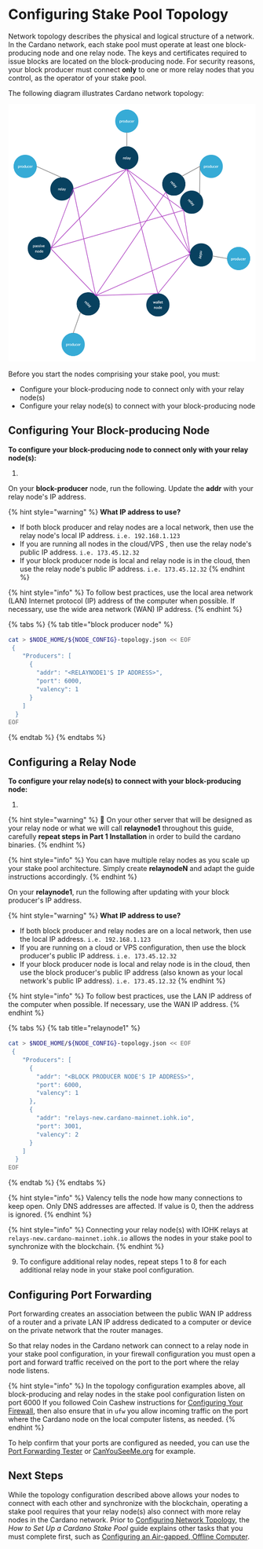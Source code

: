 # Configuring Stake Pool Topology

Network topology describes the physical and logical structure of a network. In the Cardano network, each stake pool must operate at least one block-producing node and one relay node. The keys and certificates required to issue blocks are located on the block-producing node. For security reasons, your block producer must connect **only** to one or more relay nodes that you control, as the operator of your stake pool.

The following diagram illustrates Cardano network topology:

![](../../../../.gitbook/assets/producer-relay-diagram.png)

<!-- Reference:
https://iohk.zendesk.com/hc/en-us/articles/900001219843-What-are-Block-producing-nodes-and-relay-nodes -->

Before you start the nodes comprising your stake pool, you must:

- Configure your block-producing node to connect only with your relay node(s)
- Configure your relay node(s) to connect with your block-producing node

## Configuring Your Block-producing Node

**To configure your block-producing node to connect only with your relay node(s):**

1. 

On your **block-producer** node, run the following. Update the **addr** with your relay node's IP address.

{% hint style="warning" %}
**What IP address to use?**

* If both block producer and relay nodes are a local network, then use the relay node's local IP address. `i.e. 192.168.1.123`
* If you are running all nodes in the cloud/VPS , then use the relay node's public IP address. `i.e. 173.45.12.32`
* If your block producer node is local and relay node is in the cloud, then use the relay node's public IP address. `i.e. 173.45.12.32`
{% endhint %}

{% hint style="info" %}
To follow best practices, use the local area network (LAN) Internet protocol (IP) address of the computer when possible. If necessary, use the wide area network (WAN) IP address.
{% endhint %}

{% tabs %}
{% tab title="block producer node" %}
```bash
cat > $NODE_HOME/${NODE_CONFIG}-topology.json << EOF 
 {
    "Producers": [
      {
        "addr": "<RELAYNODE1'S IP ADDRESS>",
        "port": 6000,
        "valency": 1
      }
    ]
  }
EOF
```
{% endtab %}
{% endtabs %}

## Configuring a Relay Node

**To configure your relay node(s) to connect with your block-producing node:**

1. 

{% hint style="warning" %}
:construction: On your other server that will be designed as your relay node or what we will call **relaynode1** throughout this guide, carefully **repeat steps in Part 1  Installation** in order to build the cardano binaries.
{% endhint %}

{% hint style="info" %}
You can have multiple relay nodes as you scale up your stake pool architecture. Simply create **relaynodeN** and adapt the guide instructions accordingly.
{% endhint %}

On your **relaynode1**, run the following after updating with your block producer's IP address.

{% hint style="warning" %}
**What IP address to use?**

* If both block producer and relay nodes are on a local network, then use the local IP address. `i.e. 192.168.1.123`
* If you are running on a cloud or VPS configuration, then use the block producer's public IP address. `i.e. 173.45.12.32`
* If your block producer node is local and relay node is in the cloud, then use the block producer's public IP address (also known as your local network's public IP address). `i.e. 173.45.12.32`
{% endhint %}

{% hint style="info" %}
To follow best practices, use the LAN IP address of the computer when possible. If necessary, use the WAN IP address.
{% endhint %}

{% tabs %}
{% tab title="relaynode1" %}
```bash
cat > $NODE_HOME/${NODE_CONFIG}-topology.json << EOF 
 {
    "Producers": [
      {
        "addr": "<BLOCK PRODUCER NODE'S IP ADDRESS>",
        "port": 6000,
        "valency": 1
      },
      {
        "addr": "relays-new.cardano-mainnet.iohk.io",
        "port": 3001,
        "valency": 2
      }
    ]
  }
EOF
```
{% endtab %}
{% endtabs %}

{% hint style="info" %}
Valency tells the node how many connections to keep open. Only DNS addresses are affected. If value is 0, then the address is ignored.
{% endhint %}

<!-- Reference:
https://forum.cardano.org/t/question-about-valency/35696 -->

{% hint style="info" %}
Connecting your relay node(s) with IOHK relays at `relays-new.cardano-mainnet.iohk.io` allows the nodes in your stake pool to synchronize with the blockchain.
{% endhint %}

9. To configure additional relay nodes, repeat steps 1 to 8 for each additional relay node in your stake pool configuration.

## Configuring Port Forwarding

Port forwarding creates an association between the public WAN IP address of a router and a private LAN IP address dedicated to a computer or device on the private network that the router manages.
<!-- Reference:
https://learn.g2.com/port-forwarding -->

So that relay nodes in the Cardano network can connect to a relay node in your stake pool configuration, in your firewall configuration you must open a port and forward traffic received on the port to the port where the relay node listens.
<!-- Reference:
https://customer.cradlepoint.com/s/article/How-to-Do-Port-Forwarding-To-Multiple-Devices-on-the-Same-Port -->

{% hint style="info" %}
In the topology configuration examples above, all block-producing and relay nodes in the stake pool configuration listen on port 6000 If you followed Coin Cashew instructions for [Configuring Your Firewall](../part-i-installation/hardening-an-ubuntu-server.md#ufw), then also ensure that in `ufw` you allow incoming traffic on the port where the Cardano node on the local computer listens, as needed.
{% endhint %}

To help confirm that your ports are configured as needed, you can use the [Port Forwarding Tester](https://www.yougetsignal.com/tools/open-ports/) or [CanYouSeeMe.org](https://canyouseeme.org/) for example.

## Next Steps

While the topology configuration described above allows your nodes to connect with each other and synchronize with the blockchain, operating a stake pool requires that your relay node(s) also connect with more relay nodes in the Cardano network. Prior to [Configuring Network Topology](../part-iii-operation/configuring-network-topology.md), the _How to Set Up a Cardano Stake Pool_ guide explains other tasks that you must complete first, such as [Configuring an Air-gapped, Offline Computer](./configuring-an-air-gapped-offline-computer.md).